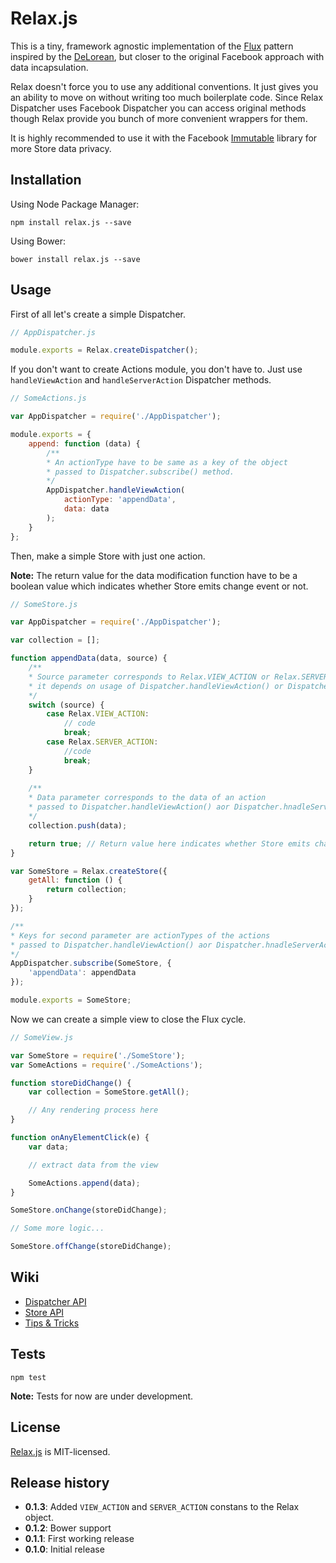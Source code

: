 Relax.js
========

This is a tiny, framework agnostic implementation of the [Flux](https://github.com/facebook/flux) pattern inspired by the [DeLorean](https://github.com/deloreanjs/delorean), but closer to the original Facebook approach with data incapsulation.

Relax doesn't force you to use any additional conventions. It just gives you an ability to move on without writing too much boilerplate code. Since Relax Dispatcher uses Facebook Dispatcher you can access original methods though Relax provide you bunch of more convenient wrappers for them.

It is highly recommended to use it with the Facebook [Immutable](https://github.com/facebook/immutable-js) library for more Store data privacy.

## Installation

Using Node Package Manager:

    npm install relax.js --save

Using Bower:

    bower install relax.js --save

## Usage

First of all let's create a simple Dispatcher.
```javascript
// AppDispatcher.js

module.exports = Relax.createDispatcher();
```

If you don't want to create Actions module, you don't have to. Just use ```handleViewAction``` and ```handleServerAction``` Dispatcher methods.
```javascript
// SomeActions.js

var AppDispatcher = require('./AppDispatcher');

module.exports = {
    append: function (data) {
        /**
        * An actionType have to be same as a key of the object
        * passed to Dispatcher.subscribe() method.
        */
        AppDispatcher.handleViewAction(
            actionType: 'appendData',
            data: data
        );
    }
};
```

Then, make a simple Store with just one action.

**Note:** The return value for the data modification function have to be a boolean value which indicates whether Store emits change event or not.
```javascript
// SomeStore.js

var AppDispatcher = require('./AppDispatcher');

var collection = [];

function appendData(data, source) {
    /** 
    * Source parameter corresponds to Relax.VIEW_ACTION or Relax.SERVER_ACTION
    * it depends on usage of Dispatcher.handleViewAction() or Dispatcher.handleServerAction()
    */
    switch (source) {
        case Relax.VIEW_ACTION:
            // code
            break;
        case Relax.SERVER_ACTION:
            //code
            break;
    }
    
    /**
    * Data parameter corresponds to the data of an action
    * passed to Dispatcher.handleViewAction() aor Dispatcher.hnadleServerAction()
    */
    collection.push(data);

    return true; // Return value here indicates whether Store emits change event or not
}

var SomeStore = Relax.createStore({
    getAll: function () {
        return collection;
    }
});

/**
* Keys for second parameter are actionTypes of the actions
* passed to Dispatcher.handleViewAction() aor Dispatcher.hnadleServerAction()
*/
AppDispatcher.subscribe(SomeStore, {
    'appendData': appendData
});

module.exports = SomeStore;
```

Now we can create a simple view to close the Flux cycle.
```javascript
// SomeView.js

var SomeStore = require('./SomeStore');
var SomeActions = require('./SomeActions');

function storeDidChange() {
    var collection = SomeStore.getAll();

    // Any rendering process here
}

function onAnyElementClick(e) {
    var data;

    // extract data from the view

    SomeActions.append(data);
}

SomeStore.onChange(storeDidChange);

// Some more logic...

SomeStore.offChange(storeDidChange);
```

## Wiki

* [Dispatcher API](https://github.com/gyzerok/relax.js/wiki/Dispatcher-API)
* [Store API](https://github.com/gyzerok/relax.js/wiki/Store-API)
* [Tips & Tricks](https://github.com/gyzerok/relax.js/wiki/Tips-&-Tricks)

## Tests

    npm test

**Note:** Tests for now are under development.

## License

[Relax.js](https://github.com/gyzerok/relax.js) is MIT-licensed.

## Release history

* **0.1.3**: Added ```VIEW_ACTION``` and ```SERVER_ACTION``` constans to the Relax object.
* **0.1.2**: Bower support
* **0.1.1**: First working release
* **0.1.0**: Initial release
